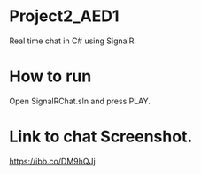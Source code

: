 # Project2_AED1
Real time chat in C# using SignalR.

# How to run
Open SignalRChat.sln and press PLAY.

# Link to chat Screenshot.
https://ibb.co/DM9hQJj
